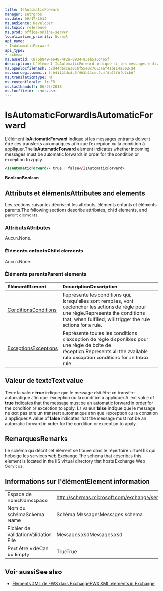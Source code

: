```yaml
---
title: IsAutomaticForward
manager: sethgros
ms.date: 09/17/2015
ms.audience: Developer
ms.topic: reference
ms.prod: office-online-server
localization_priority: Normal
api_name:
- IsAutomaticForward
api_type:
- schema
ms.assetid: 6876b849-a648-482e-8934-93eb5a0c465f
description: L’élément IsAutomaticForward indique si les messages entrants doivent être des transferts automatiques afin que l’exception ou la condition à appliquer.
ms.openlocfilehash: c2d44d6dce30cbf55e0c7673aaf41b114a3e2cd4
ms.sourcegitcommit: 34041125dc8c5f993b21cebfc4f8b72f0fd2cb6f
ms.translationtype: MT
ms.contentlocale: fr-FR
ms.lasthandoff: 06/25/2018
ms.locfileid: "19827989"
---
```

# <a name="isautomaticforward"></a><span data-ttu-id="903ef-103">IsAutomaticForward</span><span class="sxs-lookup"><span data-stu-id="903ef-103">IsAutomaticForward</span></span>

<span data-ttu-id="903ef-104">L’élément **IsAutomaticForward** indique si les messages entrants doivent être des transferts automatiques afin que l’exception ou la condition à appliquer.</span><span class="sxs-lookup"><span data-stu-id="903ef-104">The **IsAutomaticForward** element indicates whether incoming messages must be automatic forwards in order for the condition or exception to apply.</span></span> 
  
```XML
<IsAutomaticForward/> true | false</IsAutomaticForward>
```

 <span data-ttu-id="903ef-105">**Boolean**</span><span class="sxs-lookup"><span data-stu-id="903ef-105">**Boolean**</span></span>
## <a name="attributes-and-elements"></a><span data-ttu-id="903ef-106">Attributs et éléments</span><span class="sxs-lookup"><span data-stu-id="903ef-106">Attributes and elements</span></span>

<span data-ttu-id="903ef-107">Les sections suivantes décrivent les attributs, éléments enfants et éléments parents.</span><span class="sxs-lookup"><span data-stu-id="903ef-107">The following sections describe attributes, child elements, and parent elements.</span></span>
  
### <a name="attributes"></a><span data-ttu-id="903ef-108">Attributs</span><span class="sxs-lookup"><span data-stu-id="903ef-108">Attributes</span></span>

<span data-ttu-id="903ef-109">Aucun.</span><span class="sxs-lookup"><span data-stu-id="903ef-109">None.</span></span>
  
### <a name="child-elements"></a><span data-ttu-id="903ef-110">Éléments enfants</span><span class="sxs-lookup"><span data-stu-id="903ef-110">Child elements</span></span>

<span data-ttu-id="903ef-111">Aucun.</span><span class="sxs-lookup"><span data-stu-id="903ef-111">None.</span></span>
  
### <a name="parent-elements"></a><span data-ttu-id="903ef-112">Éléments parents</span><span class="sxs-lookup"><span data-stu-id="903ef-112">Parent elements</span></span>

|<span data-ttu-id="903ef-113">**Élément**</span><span class="sxs-lookup"><span data-stu-id="903ef-113">**Element**</span></span>|<span data-ttu-id="903ef-114">**Description**</span><span class="sxs-lookup"><span data-stu-id="903ef-114">**Description**</span></span>|
|:-----|:-----|
|[<span data-ttu-id="903ef-115">Conditions</span><span class="sxs-lookup"><span data-stu-id="903ef-115">Conditions</span></span>](conditions.md) <br/> |<span data-ttu-id="903ef-116">Représente les conditions qui, lorsqu'elles sont remplies, vont déclencher les actions de règle pour une règle.</span><span class="sxs-lookup"><span data-stu-id="903ef-116">Represents the conditions that, when fulfilled, will trigger the rule actions for a rule.</span></span>  <br/> |
|[<span data-ttu-id="903ef-117">Exceptions</span><span class="sxs-lookup"><span data-stu-id="903ef-117">Exceptions</span></span>](exceptions.md) <br/> |<span data-ttu-id="903ef-118">Représente toutes les conditions d’exception de règle disponibles pour une règle de boîte de réception.</span><span class="sxs-lookup"><span data-stu-id="903ef-118">Represents all the available rule exception conditions for an Inbox rule.</span></span>  <br/> |
   
## <a name="text-value"></a><span data-ttu-id="903ef-119">Valeur de texte</span><span class="sxs-lookup"><span data-stu-id="903ef-119">Text value</span></span>

<span data-ttu-id="903ef-120">Texte la valeur **true** indique que le message doit être un transfert automatique afin que l’exception ou la condition à appliquer.</span><span class="sxs-lookup"><span data-stu-id="903ef-120">A text value of **true** indicates that the message must be an automatic forward in order for the condition or exception to apply.</span></span> <span data-ttu-id="903ef-121">La valeur **false** indique que le message ne doit pas être un transfert automatique afin que l’exception ou la condition à appliquer.</span><span class="sxs-lookup"><span data-stu-id="903ef-121">A value of **false** indicates that the message must not be an automatic forward in order for the condition or exception to apply.</span></span> 
  
## <a name="remarks"></a><span data-ttu-id="903ef-122">Remarques</span><span class="sxs-lookup"><span data-stu-id="903ef-122">Remarks</span></span>

<span data-ttu-id="903ef-123">Le schéma qui décrit cet élément se trouve dans le répertoire virtuel IIS qui héberge les services web Exchange.</span><span class="sxs-lookup"><span data-stu-id="903ef-123">The schema that describes this element is located in the IIS virtual directory that hosts Exchange Web Services.</span></span>
  
## <a name="element-information"></a><span data-ttu-id="903ef-124">Informations sur l'élément</span><span class="sxs-lookup"><span data-stu-id="903ef-124">Element information</span></span>

|||
|:-----|:-----|
|<span data-ttu-id="903ef-125">Espace de noms</span><span class="sxs-lookup"><span data-stu-id="903ef-125">Namespace</span></span>  <br/> |http://schemas.microsoft.com/exchange/services/2006/messages  <br/> |
|<span data-ttu-id="903ef-126">Nom du schéma</span><span class="sxs-lookup"><span data-stu-id="903ef-126">Schema Name</span></span>  <br/> |<span data-ttu-id="903ef-127">Schéma Messages</span><span class="sxs-lookup"><span data-stu-id="903ef-127">Messages schema</span></span>  <br/> |
|<span data-ttu-id="903ef-128">Fichier de validation</span><span class="sxs-lookup"><span data-stu-id="903ef-128">Validation File</span></span>  <br/> |<span data-ttu-id="903ef-129">Messages.xsd</span><span class="sxs-lookup"><span data-stu-id="903ef-129">Messages.xsd</span></span>  <br/> |
|<span data-ttu-id="903ef-130">Peut être vide</span><span class="sxs-lookup"><span data-stu-id="903ef-130">Can be Empty</span></span>  <br/> |<span data-ttu-id="903ef-131">True</span><span class="sxs-lookup"><span data-stu-id="903ef-131">True</span></span>  <br/> |
   
## <a name="see-also"></a><span data-ttu-id="903ef-132">Voir aussi</span><span class="sxs-lookup"><span data-stu-id="903ef-132">See also</span></span>



- [<span data-ttu-id="903ef-133">Éléments XML de EWS dans Exchange</span><span class="sxs-lookup"><span data-stu-id="903ef-133">EWS XML elements in Exchange</span></span>](ews-xml-elements-in-exchange.md)

